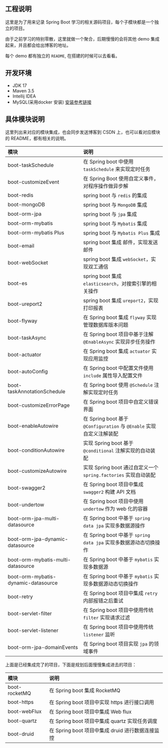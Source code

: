 ## 工程说明

这里是为了用来记录 Spring Boot 学习的相关源码项目，每个子模块都是一个独立的项目。

由于之前学习的特别零散，这里就做一个聚合，后期慢慢的会将其他 demo 集成起来，并且都会给出博客的地址。

每个 demo 都有独立的 `README`, 在搭建的时候可以去看看。

## 开发环境

- JDK 17
- Maven 3.5 
- Intellij IDEA
- MySQL(采用docker 安装) [安装参考链接](https://blog.csdn.net/qq_18948359/article/details/125486934?spm=1001.2014.3001.5502)

## 具体模块说明

这里列出来对应的模块集成，也会同步发送博客到 CSDN 上，也可以看对应模块的 README，都有相关的说明。

| 模块                                   | 说明                                                      |
|:-------------------------------------|:--------------------------------------------------------|
| boot-taskSchedule                    | 在 Spring boot 中使用 `taskSchedule` 来实现定时任务                |
| boot-customizeEvent                  | 在 Spring Boot 使用自定义事件，对程序操作做异步解                         |
| boot-redis                           | spring boot 与 `redis` 的集成                               |
| boot-mongoDB                         | spring boot 与 `MongoDB` 集成                              |
| boot-orm-jpa                         | spring boot 与 `jpa` 集成                                  |
| boot-orm-mybatis                     | spring boot 与 `Mybatis` 集成                              |
| boot-orm-mybatis Plus                | spring boot 与 `Mybatis Plus` 集成                         |
| boot-email                           | spring boot 集成 邮件，实现发送邮件                                |
| boot-webSocket                       | spring boot 集成 `webSocket`，实现双工通信                       |
| boot-es                              | spring boot 集成 `elasticsearch`，对搜索引擎的相关操作               |
| boot-ureport2                        | spring boot 集成 `ureport2`，实现打印报表                        |
| boot-flyway                          | 在 Spring boot 集成 `flyway` 实现管理数据库版本问题                   |
| boot-taskAsync                       | 在 Spring boot 项目中基于注解 `@EnableAsync` 实现异步任务操作           |
| boot-actuator                        | 在 Spring boot 集成 `actuator` 实现应用监控                      |
| boot-autoConfig                      | 在 Spring boot 中配置文件使用 `include` 属性导入配置文件                |
| boot-taskAnnotationSchedule          | 在 Spring boot 使用 `@Schedule` 注解实现定时任务                   |
| boot-customizeErrorPage              | 在 Spring boot 项目中自定义错误界面                                |
| boot-enableAutowire                  | 在 Spring boot 基于 `@Configuration` 与 `@Enable` 实现自定义注解装配 |
| boot-conditionAutowire               | 实现 Spring boot 基于 `@conditional` 注解实现的自动装配              |
| boot-customizeAutowire               | 实现 Spring boot 通过自定义一个 `spring.factories`  实现自动装配       |
| boot-swagger2                        | 在 Spring boot 项目中集成 `swagger2` 构建 API 文档                |
| boot-undertow                        | 在 Spring boot 项目中使用 `undertow` 作为 web 化的容器              |
| boot-orm-jpa-multi-datasource        | 在 Spring boot 中基于 `spring data jpa` 实现多数据源操作            |
| boot-orm-jpa-dynamic-datasource      | 在 Spring boot 中基于 `spring data jpa` 实现多数据源动态切换操作        |
| boot-orm-mybatis-multi-datasource    | 在 Spring boot 中基于 `mybatis` 实现多数据源                      |
| boot-orm-mybatis-dynamic-datasource  | 在 Spring boot 中基于 `mybatis` 实现多数据源动态切换操作                |
| boot-retry                           | 在 Spring boot 项目中集成 `retry` 内部报错之后重试                    |
| boot-servlet-filter                  | 在 Spring boot 项目中使用传统 `filter` 实现请求过滤                   |
| boot-servlet-listener                | 在 Spring boot 项目中使用传统 `listener` 监听                     |
| boot-orm-jpa-domainEvents            | 在 Spring boot 项目实现 `jpa` 的领域事件                          |

上面是已经集成完了的项目，下面是规划后面慢慢集成进去的项目：

| 模块                                  | 说明                                             |
|:------------------------------------|:-----------------------------------------------|
| boot-rocketMQ                       | 在 Spring boot 集成 RocketMQ                      |
| boot-https                          | 在 Spring boot 项目中实现 https 进行接口调用               |
| boot-webFlux                        | 在 Spring boot 项目中集成 Web flux                   |
| boot-quartz                         | 在 Spring boot 项目中集成 quartz 实现任务调度              |
| boot-druid                          | 在 Spring boot 项目中集成 druid 进行数据连接监控             |
